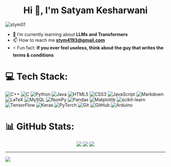 <h1 align="center">Hi 👋, I'm Satyam Kesharwani</h1>
<p align="left"> <img src="https://komarev.com/ghpvc/?username=stym01&label=Profile%20views&color=0e75b6&style=flat" alt="stym01" /> </p>

- 🌱 I’m currently learning about **LLMs and Transformers**
- 📫 How to reach me **stym4193@gmail.com**
- ⚡ Fun fact: **If you ever feel useless, think about the guy that writes the terms & conditions**


# 💻 Tech Stack:
![C++](https://img.shields.io/badge/c++-%2300599C.svg?style=for-the-badge&logo=c%2B%2B&logoColor=white) ![C](https://img.shields.io/badge/c-%2300599C.svg?style=for-the-badge&logo=c&logoColor=white) ![Python](https://img.shields.io/badge/python-3670A0?style=for-the-badge&logo=python&logoColor=ffdd54) ![Java](https://img.shields.io/badge/java-%23ED8B00.svg?style=for-the-badge&logo=openjdk&logoColor=white) ![HTML5](https://img.shields.io/badge/html5-%23E34F26.svg?style=for-the-badge&logo=html5&logoColor=white) ![CSS3](https://img.shields.io/badge/css3-%231572B6.svg?style=for-the-badge&logo=css3&logoColor=white) ![JavaScript](https://img.shields.io/badge/javascript-%23323330.svg?style=for-the-badge&logo=javascript&logoColor=%23F7DF1E) ![Markdown](https://img.shields.io/badge/markdown-%23000000.svg?style=for-the-badge&logo=markdown&logoColor=white) ![LaTeX](https://img.shields.io/badge/latex-%23008080.svg?style=for-the-badge&logo=latex&logoColor=white) ![MySQL](https://img.shields.io/badge/mysql-4479A1.svg?style=for-the-badge&logo=mysql&logoColor=white) ![NumPy](https://img.shields.io/badge/numpy-%23013243.svg?style=for-the-badge&logo=numpy&logoColor=white) ![Pandas](https://img.shields.io/badge/pandas-%23150458.svg?style=for-the-badge&logo=pandas&logoColor=white) ![Matplotlib](https://img.shields.io/badge/Matplotlib-%23ffffff.svg?style=for-the-badge&logo=Matplotlib&logoColor=black) ![scikit-learn](https://img.shields.io/badge/scikit--learn-%23F7931E.svg?style=for-the-badge&logo=scikit-learn&logoColor=white) ![TensorFlow](https://img.shields.io/badge/TensorFlow-%23FF6F00.svg?style=for-the-badge&logo=TensorFlow&logoColor=white) ![Keras](https://img.shields.io/badge/Keras-%23D00000.svg?style=for-the-badge&logo=Keras&logoColor=white) ![PyTorch](https://img.shields.io/badge/PyTorch-%23EE4C2C.svg?style=for-the-badge&logo=PyTorch&logoColor=white) ![Git](https://img.shields.io/badge/git-%23F05033.svg?style=for-the-badge&logo=git&logoColor=white) ![GitHub](https://img.shields.io/badge/github-%23121011.svg?style=for-the-badge&logo=github&logoColor=white) ![Arduino](https://img.shields.io/badge/-Arduino-00979D?style=for-the-badge&logo=Arduino&logoColor=white)
# 📊 GitHub Stats:

<div align="center">

  <img src="https://github-readme-stats.vercel.app/api?username=stym01&theme=dark&hide_border=false&include_all_commits=true&count_private=false" />
  <img src="https://github-readme-stats.vercel.app/api/top-langs/?username=stym01&theme=dark&hide_border=false&include_all_commits=true&count_private=false&layout=compact" />
  <img src="https://nirzak-streak-stats.vercel.app/?user=stym01&theme=dark&hide_border=false" /><br/>

</div>

---
[![](https://visitcount.itsvg.in/api?id=stym01&icon=0&color=0)](https://visitcount.itsvg.in)

<!-- Proudly created with GPRM ( https://gprm.itsvg.in ) -->

<!---
- 👋 Hi, I’m Satyam Kesharwani
- 👀 I’m interested in Data Structures and Algorithms
- 📫 How to reach me stym4193@gmail.com
- 😄 Pronouns: He/him
- ⚡ Fun fact: If you ever feel useless, think about the guy that writes the terms & conditions


stym01/stym01 is a ✨ special ✨ repository because its `README.md` (this file) appears on your GitHub profile.
You can click the Preview link to take a look at your changes.
 - 🌱 I’m currently learning Data Structures and Algorithms in C++
 - 💞️ I’m looking to collaborate on ...
--->

